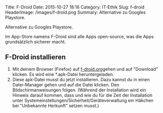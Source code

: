 Title: F-Droid
Date: 2015-10-27 18:16
Category: IT-Ethik
Slug: f-droid
HeaderImage: /images/f-droid.png
Summary: Alternative zu Googles Playstore.<!--more-->

Alternative zu Googles Playstore.<!--more-->

Im App-Store namens F-Droid sind alle Apps open-source, was die Apps
grundsätzlich sicherer macht.

F-Droid installieren
--------------------

1.  Mit deinem Browser (Firefox) auf
    [f-droid.org](https://f-droid.org/)gehen und auf "Download" klicken.
    Es wird eine \*.apk-Datei heruntergeladen.
2.  Diese apk-Datei musst du jetzt installieren. Dazu kannst du in einen Datei-Manager gehen und auf die Datei klicken. Den
    Bildschirmanweisungen folgen. (Während der Installation wird ein
    Hinweis darauf kommen, dass und wie du für die Zeit der Installation
    unter Systemeinstellungen/Sicherheit/Geräteverwaltung ein Häkchen
    bei "Unbekannte Herkunft" setzen musst.)

 

 

 
